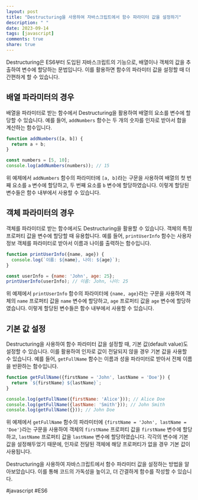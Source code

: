 ```yaml
---
layout: post
title: "Destructuring을 사용하여 자바스크립트에서 함수 파라미터 값을 설정하기"
description: " "
date: 2023-09-14
tags: [javascript]
comments: true
share: true
---
```


Destructuring은 ES6부터 도입된 자바스크립트의 기능으로, 배열이나 객체의 값을 추출하여 변수에 할당하는 문법입니다. 이를 활용하면 함수의 파라미터 값을 설정할 때 더 간편하게 할 수 있습니다.

## 배열 파라미터의 경우

배열을 파라미터로 받는 함수에서 Destructuring을 활용하여 배열의 요소를 변수에 할당할 수 있습니다. 예를 들어, `addNumbers` 함수는 두 개의 숫자를 인자로 받아서 합을 계산하는 함수입니다.

```javascript
function addNumbers([a, b]) {
  return a + b;
}

const numbers = [5, 10];
console.log(addNumbers(numbers)); // 15
```

위 예제에서 `addNumbers` 함수의 파라미터에 `[a, b]`라는 구문을 사용하여 배열의 첫 번째 요소를 `a` 변수에 할당하고, 두 번째 요소를 `b` 변수에 할당하였습니다. 이렇게 할당된 변수들은 함수 내부에서 사용할 수 있습니다.

## 객체 파라미터의 경우

객체를 파라미터로 받는 함수에서도 Destructuring을 활용할 수 있습니다. 객체의 특정 프로퍼티 값을 변수에 할당할 때 유용합니다. 예를 들어, `printUserInfo` 함수는 사용자 정보 객체를 파라미터로 받아서 이름과 나이를 출력하는 함수입니다.

```javascript
function printUserInfo({name, age}) {
  console.log(`이름: ${name}, 나이: ${age}`);
}

const userInfo = {name: 'John', age: 25};
printUserInfo(userInfo); // 이름: John, 나이: 25
```

위 예제에서 `printUserInfo` 함수의 파라미터에 `{name, age}`라는 구문을 사용하여 객체의 `name` 프로퍼티 값을 `name` 변수에 할당하고, `age` 프로퍼티 값을 `age` 변수에 할당하였습니다. 이렇게 할당된 변수들은 함수 내부에서 사용할 수 있습니다.

## 기본 값 설정

Destructuring을 사용하여 함수 파라미터 값을 설정할 때, 기본 값(default value)도 설정할 수 있습니다. 이를 활용하여 인자로 값이 전달되지 않을 경우 기본 값을 사용할 수 있습니다. 예를 들어, `getFullName` 함수는 이름과 성을 파라미터로 받아서 전체 이름을 반환하는 함수입니다.

```javascript
function getFullName({firstName = 'John', lastName = 'Doe'}) {
  return `${firstName} ${lastName}`;
}

console.log(getFullName({firstName: 'Alice'})); // Alice Doe
console.log(getFullName({lastName: 'Smith'})); // John Smith
console.log(getFullName({})); // John Doe
```

위 예제에서 `getFullName` 함수의 파라미터에 `{firstName = 'John', lastName = 'Doe'}`라는 구문을 사용하여 객체의 `firstName` 프로퍼티 값을 `firstName` 변수에 할당하고, `lastName` 프로퍼티 값을 `lastName` 변수에 할당하였습니다. 각각의 변수에 기본 값을 설정해두었기 때문에, 인자로 전달된 객체에 해당 프로퍼티가 없을 경우 기본 값이 사용됩니다.

Destructuring을 사용하여 자바스크립트에서 함수 파라미터 값을 설정하는 방법을 알아보았습니다. 이를 통해 코드의 가독성을 높이고, 더 간결하게 함수를 작성할 수 있습니다.

#javascript #ES6